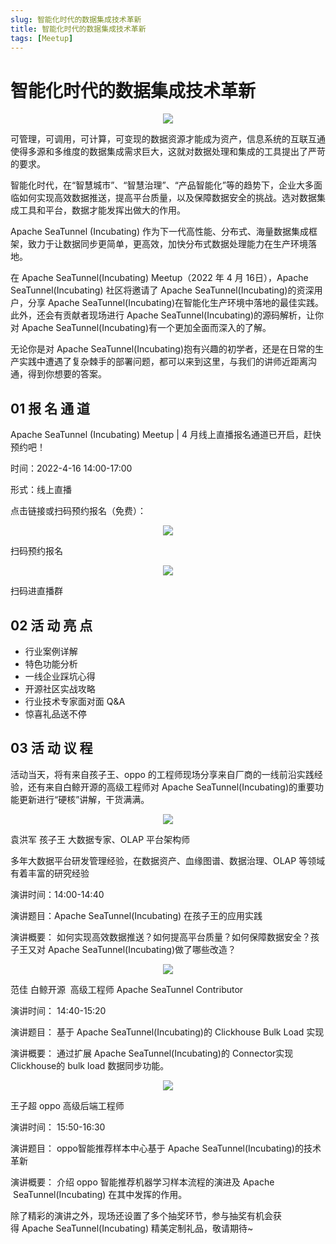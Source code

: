 ```yaml
---
slug: 智能化时代的数据集成技术革新
title: 智能化时代的数据集成技术革新
tags: [Meetup]
---
```

# 智能化时代的数据集成技术革新

<div align=center>

<img src="/static/image/20220416/1.png"/>

</div>

可管理，可调用，可计算，可变现的数据资源才能成为资产，信息系统的互联互通使得多源和多维度的数据集成需求巨大，这就对数据处理和集成的工具提出了严苛的要求。

智能化时代，在“智慧城市”、“智慧治理”、“产品智能化”等的趋势下，企业大多面临如何实现高效数据推送，提高平台质量，以及保障数据安全的挑战。选对数据集成工具和平台，数据才能发挥出做大的作用。

Apache SeaTunnel (Incubating) 作为下一代高性能、分布式、海量数据集成框架，致力于让数据同步更简单，更高效，加快分布式数据处理能力在生产环境落地。

在 Apache SeaTunnel(Incubating) Meetup（2022 年 4 月 16日），Apache SeaTunnel(Incubating) 社区将邀请了 Apache SeaTunnel(Incubating)的资深用户，分享 Apache SeaTunnel(Incubating)在智能化生产环境中落地的最佳实践。此外，还会有贡献者现场进行 Apache SeaTunnel(Incubating)的源码解析，让你对 Apache SeaTunnel(Incubating)有一个更加全面而深入的了解。

无论你是对 Apache SeaTunnel(Incubating)抱有兴趣的初学者，还是在日常的生产实践中遭遇了复杂棘手的部署问题，都可以来到这里，与我们的讲师近距离沟通，得到你想要的答案。

## 01 报 名 通 道

Apache SeaTunnel (Incubating) Meetup | 4 月线上直播报名通道已开启，赶快预约吧！

时间：2022-4-16 14:00-17:00

形式：线上直播

点击链接或扫码预约报名（免费）：

<div align=center>

<img src="/static/image/20220416/2.png"/>

</div>

扫码预约报名

<div align=center>

<img src="/static/image/20220416/4.png"/>

</div>

扫码进直播群


## 02 活 动 亮 点

* 行业案例详解
* 特色功能分析
* 一线企业踩坑心得
* 开源社区实战攻略
* 行业技术专家面对面 Q&A
* 惊喜礼品送不停
## 03 活 动 议 程

活动当天，将有来自孩子王、oppo 的工程师现场分享来自厂商的一线前沿实践经验，还有来自白鲸开源的高级工程师对 Apache SeaTunnel(Incubating)的重要功能更新进行“硬核”讲解，干货满满。

<div align=center>

<img src="/static/image/20220416/5.png"/>

</div>

袁洪军 孩子王 大数据专家、OLAP 平台架构师

多年大数据平台研发管理经验，在数据资产、血缘图谱、数据治理、OLAP 等领域有着丰富的研究经验

演讲时间：14:00-14:40

演讲题目：Apache SeaTunnel(Incubating) 在孩子王的应用实践

演讲概要： 如何实现高效数据推送？如何提高平台质量？如何保障数据安全？孩子王又对 Apache SeaTunnel(Incubating)做了哪些改造？

<div align=center>

<img src="/static/image/20220416/6.png"/>

</div>


范佳 白鲸开源  高级工程师 Apache SeaTunnel Contributor

演讲时间： 14:40-15:20

演讲题目： 基于 Apache SeaTunnel(Incubating)的 Clickhouse Bulk Load 实现

演讲概要： 通过扩展 Apache SeaTunnel(Incubating)的 Connector实现 Clickhouse的 bulk load 数据同步功能。

<div align=center>

<img src="/static/image/20220416/7.png"/>

</div>

王子超 oppo 高级后端工程师

演讲时间： 15:50-16:30

演讲题目： oppo智能推荐样本中心基于 Apache SeaTunnel(Incubating)的技术革新

演讲概要： 介绍 oppo 智能推荐机器学习样本流程的演进及 Apache  SeaTunnel(Incubating) 在其中发挥的作用。

除了精彩的演讲之外，现场还设置了多个抽奖环节，参与抽奖有机会获得 Apache SeaTunnel(Incubating) 精美定制礼品，敬请期待~


